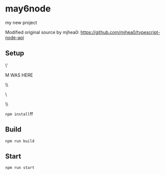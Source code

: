 # may6node

my new project

Modified original source by mjhea0: https://github.com/mjhea0/typescript-node-api

## Setup























\\\'









M WAS HERE

















































\\\

































\\








\\\






























`npm install`ff












## Build







`npm run build`





## Start

`npm run start`


